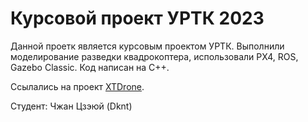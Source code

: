 # Курсовой проект УРТК 2023

Данной проетк является курсовым проектом УРТК. Выполнили моделирование разведки квадрокоптера, использовали PX4, ROS, Gazebo Classic. Код написан на C++.

Ссылались на проект [XTDrone](https://github.com/robin-shaun/XTDrone).

Студент: Чжан Цзэюй (Dknt)
